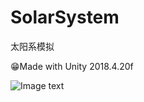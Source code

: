 # SolarSystem
太阳系模拟
 
😁Made with Unity 2018.4.20f


![Image text](https://github.com/AHappyFun/SolarSystem/blob/main/readme.gif)
